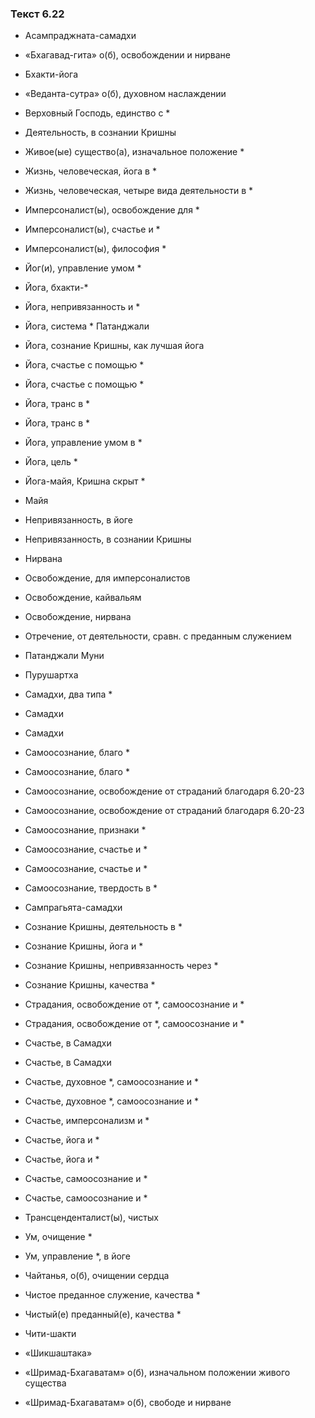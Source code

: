 ### Текст 6.22

- Асампраджната-самадхи

- «Бхагавад-гита» о(б), освобождении и нирване

- Бхакти-йога

- «Веданта-сутра» о(б), духовном наслаждении

- Верховный Господь, единство с *

- Деятельность, в сознании Кришны

- Живое(ые) существо(а), изначальное положение *

- Жизнь, человеческая, йога в *

- Жизнь, человеческая, четыре вида деятельности в *

- Имперсоналист(ы), освобождение для *

- Имперсоналист(ы), счастье и *

- Имперсоналист(ы), философия *

- Йог(и), управление умом *

- Йога, бхакти-*

- Йога, непривязанность и *

- Йога, система * Патанджали

- Йога, сознание Кришны, как лучшая йога

- Йога, счастье с помощью *

- Йога, счастье с помощью *

- Йога, транс в *

- Йога, транс в *

- Йога, управление умом в *

- Йога, цель *

- Йога-майя, Кришна скрыт *

- Майя

- Непривязанность, в йоге

- Непривязанность, в сознании Кришны

- Нирвана

- Освобождение, для имперсоналистов

- Освобождение, кайвальям

- Освобождение, нирвана

- Отречение, от деятельности, сравн. с преданным служением

- Патанджали Муни

- Пурушартха

- Самадхи, два типа *

- Самадхи

- Самадхи

- Самоосознание, благо *

- Самоосознание, благо *

- Самоосознание, освобождение от страданий благодаря 6.20-23

- Самоосознание, освобождение от страданий благодаря 6.20-23

- Самоосознание, признаки *

- Самоосознание, счастье и *

- Самоосознание, счастье и *

- Самоосознание, твердость в *

- Сампрагьята-самадхи

- Сознание Кришны, деятельность в *

- Сознание Кришны, йога и *

- Сознание Кришны, непривязанность через *

- Сознание Кришны, качества *

- Страдания, освобождение от *, самоосознание и *

- Страдания, освобождение от *, самоосознание и *

- Счастье, в Самадхи

- Счастье, в Самадхи

- Счастье, духовное *, самоосознание и *

- Счастье, духовное *, самоосознание и *

- Счастье, имперсонализм и *

- Счастье, йога и *

- Счастье, йога и *

- Счастье, самоосознание и *

- Счастье, самоосознание и *

- Трансценденталист(ы), чистых

- Ум, очищение *

- Ум, управление *, в йоге

- Чайтанья, о(б), очищении сердца

- Чистое преданное служение, качества *

- Чистый(е) преданный(е), качества *

- Чити-шакти

- «Шикшаштака»

- «Шримад-Бхагаватам» о(б), изначальном положении живого существа

- «Шримад-Бхагаватам» о(б), свободе и нирване
	
